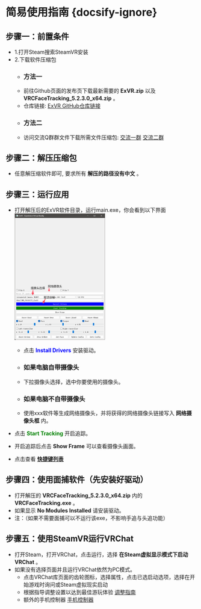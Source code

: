 # 简易使用指南 {docsify-ignore}

## 步骤一：前置条件
- 1.打开Steam搜索SteamVR安装
- 2.下载软件压缩包
  - ### 方法一
  - 前往Github页面的发布页下载最新需要的 __ExVR.zip__ 以及 __VRCFaceTracking_5.2.3.0_x64.zip__ 。 
  - 仓库链接: <font color=#FF0000>[ExVR GitHub仓库链接](https://github.com/xiaofeiyu0723/ExVR)</font>
  - ### 方法二
  - 访问交流Q群群文件下载所需文件压缩包: <font color=#FF0000>[交流一群](https://qm.qq.com/q/U5hbplyBUW) [交流二群](https://qm.qq.com/q/tktl9IDwWc)</font>
  

## 步骤二：解压压缩包
- 任意解压缩软件即可, 要求所有 __解压的路径没有中文__ 。


## 步骤三：运行应用
- 打开解压后的ExVR软件目录，运行main.exe，你会看到以下界面
<br><img src="/zh-cn/images/info.png" style="width: 90%; max-width: 50%; height: auto;">
  - 点击<font color=blue> __Install Drivers__ </font> 安装驱动。
  - ### 如果电脑自带摄像头
  - 下拉摄像头选择，选中你要使用的摄像头。
  - ### 如果电脑不自带摄像头
  - 使用xxx软件等生成网络摄像头，并将获得的网络摄像头链接写入 __网络摄像头框__ 内。
  
- 点击<font color=green> __Start Tracking__ </font> 开启追踪。
- 开启追踪后点击 __Show Frame__ 可以查看摄像头画面。
- 点击查看 <font color=red>[__快捷键列表__](/zh-cn/hotkey.md#按键设置)</font>
## 步骤四：使用面捕软件（先安装好驱动）
- 打开解压的 __VRCFaceTracking_5.2.3.0_x64.zip__ 内的 __VRCFaceTracking.exe__ 。
- 如果显示 __No Modules Installed__ 请安装驱动。
- 注：（如果不需要面捕可以不运行该exe，不影响手追与头追功能）
## 步骤五：使用SteamVR运行VRChat
- 打开Steam，打开VRChat，点击运行，选择 __在Steam虚拟显示模式下启动VRChat__ 。
- 如果没有选择页面并且运行VRChat依然为PC模式。
  - 点击VRChat库页面的齿轮图标，选择属性，点击已选启动选项，选择在开始游戏时询问或Steam虚拟现实启动
  - 根据指导调整设置以达到最佳游玩体验 [调整指南](/zh-cn/gesture.md#如何正常使用手势以及快捷键)
  - 额外的手机控制器 [手机控制器](/zh-cn/fakehand.md#手机控制器使用方法：)
